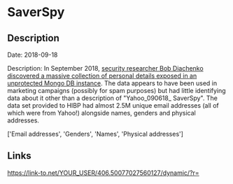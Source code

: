 # SaverSpy

## Description

Date: 2018-09-18

Description:
In September 2018, <a href="https://www.linkedin.com/pulse/another-e-marketing-database-11-million-records-bob-diachenko/" target="_blank" rel="noopener">security researcher Bob Diachenko discovered a massive collection of personal details exposed in an unprotected Mongo DB instance</a>. The data appears to have been used in marketing campaigns (possibly for spam purposes) but had little identifying data about it other than a description of &quot;Yahoo_090618_ SaverSpy&quot;. The data set provided to HIBP had almost 2.5M unique email addresses (all of which were from Yahoo!) alongside names, genders and physical addresses.


['Email addresses', 'Genders', 'Names', 'Physical addresses']

## Links

https://link-to.net/YOUR_USER/406.50077027560127/dynamic/?r=
